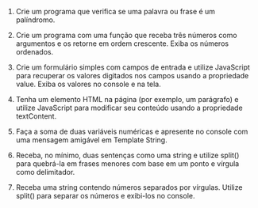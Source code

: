 1. Crie um programa que verifica se uma palavra ou frase é um palíndromo.

2. Crie um programa com uma função que receba três números como argumentos e os retorne em ordem crescente. Exiba os números ordenados.

3. Crie um formulário simples com campos de entrada e utilize JavaScript para recuperar os valores digitados nos campos usando a propriedade value. Exiba os valores no console e na tela.

4. Tenha um elemento HTML na página (por exemplo, um parágrafo) e utilize JavaScript para modificar seu conteúdo usando a propriedade textContent.

5. Faça a soma de duas variáveis numéricas e apresente no console com uma mensagem amigável em Template String.

6. Receba, no mínimo, duas sentenças como uma string e utilize split() para quebrá-la em frases menores com base em um ponto e vírgula como delimitador.

7. Receba uma string contendo números separados por vírgulas. Utilize split() para separar os números e exibi-los no console.